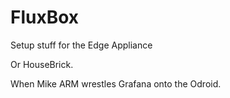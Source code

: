 # FluxBox
Setup stuff for the Edge Appliance

Or HouseBrick.

When Mike ARM wrestles Grafana onto the Odroid.
